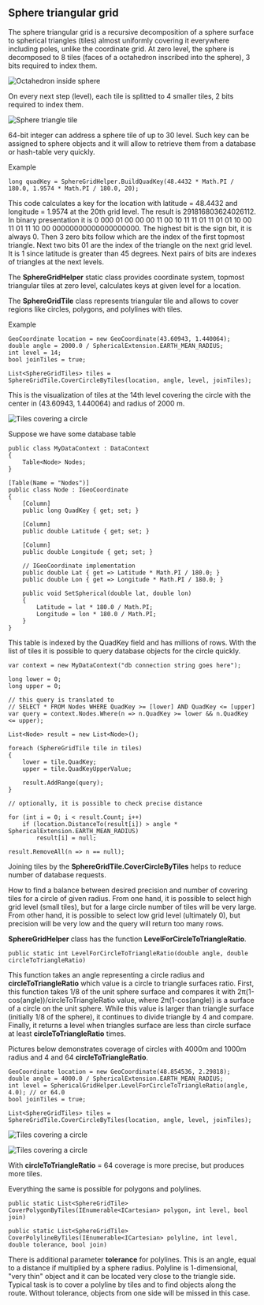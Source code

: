 ## Sphere triangular grid 

The sphere triangular grid is a recursive decomposition of a sphere surface to spherical triangles (tiles) almost uniformly covering it everywhere including poles, unlike the coordinate grid. At zero level, the sphere is decomposed to 8 tiles (faces of a octahedron inscribed into the sphere), 3 bits required to index them. 

![Octahedron inside sphere](http://www.aleprojects.com/upload/images/octahedron-inside-sphere.png)

On every next step (level), each tile is splitted to 4 smaller tiles, 2 bits required to index them. 

![Sphere triangle tile](http://www.aleprojects.com/upload/images/sphere-triangle.png)

64-bit integer can address a sphere tile of up to 30 level. Such key can be assigned to sphere objects and it will allow to retrieve them from a database or hash-table very quickly. 

Example

	long quadKey = SphereGridHelper.BuildQuadKey(48.4432 * Math.PI / 180.0, 1.9574 * Math.PI / 180.0, 20);

This code calculates a key for the location with latitude = 48.4432 and longitude = 1.9574 at the 20th grid level. The result is 291816803624026112. In binary presentation it is 0 000 01 00 00 00 11 00 10 11 11 01 11 01 01 10 00 11 01 11 10 00 00000000000000000000.
The highest bit is the sign bit, it is always 0. Then 3 zero bits follow which are the index of the first topmost triangle. Next two bits 01 are the index of the triangle on the next grid level. It is 1 since latitude is greater than 45 degrees. Next pairs of bits are indexes of triangles at the next levels.

The **SphereGridHelper** static class provides coordinate system, topmost triangular tiles at zero level, calculates keys at given level for a location.

The **SphereGridTile** class represents triangular tile and allows to cover regions like  circles, polygons, and polylines with tiles.

Example

    GeoCoordinate location = new GeoCoordinate(43.60943, 1.440064);
    double angle = 2000.0 / SphericalExtension.EARTH_MEAN_RADIUS;
    int level = 14;
    bool joinTiles = true;
    
    List<SphereGridTiles> tiles = SphereGridTile.CoverCircleByTiles(location, angle, level, joinTiles);

This is the visualization of tiles at the 14th level covering the circle with the center in (43.60943, 1.440064) and radius of 2000 m. 

![Tiles covering a circle](http://www.aleprojects.com/upload/images/tiles-circle.jpg)

Suppose we have some database table
    
    public class MyDataContext : DataContext
    {
        Table<Node> Nodes;
    }
    
    [Table(Name = "Nodes")]
    public class Node : IGeoCoordinate
    {
        [Column]
        public long QuadKey { get; set; }
        
        [Column]
        public double Latitude { get; set; }
        
        [Column]
        public double Longitude { get; set; }
        
        // IGeoCoordinate implementation
        public double Lat { get => Latitude * Math.PI / 180.0; }
        public double Lon { get => Longitude * Math.PI / 180.0; }
        
        public void SetSpherical(double lat, double lon)
        {
            Latitude = lat * 180.0 / Math.PI;
            Longitude = lon * 180.0 / Math.PI;
        }
    }

This table is indexed by the QuadKey field and has millions of rows. With the list of tiles it is possible to query database objects for the circle quickly.

    var context = new MyDataContext("db connection string goes here");
    
    long lower = 0;
    long upper = 0;
    
    // this query is translated to
    // SELECT * FROM Nodes WHERE QuadKey >= [lower] AND QuadKey <= [upper]
    var query = context.Nodes.Where(n => n.QuadKey >= lower && n.QuadKey <= upper);
    
    List<Node> result = new List<Node>();
    
    foreach (SphereGridTile tile in tiles)
    {
        lower = tile.QuadKey;
        upper = tile.QuadKeyUpperValue;
        
        result.AddRange(query);
    }
    
    // optionally, it is possible to check precise distance
    
    for (int i = 0; i < result.Count; i++)
        if (location.DistanceTo(result[i]) > angle * SphericalExtension.EARTH_MEAN_RADIUS)
            result[i] = null;
            
    result.RemoveAll(n => n == null);
    

Joining tiles by the **SphereGridTile.CoverCircleByTiles** helps to reduce number of database requests. 

How to find a balance between desired precision and number of covering tiles for a circle of given radius. From one hand, it is possible to select high grid level (small tiles), but for a large circle number of tiles will be very large. From other hand, it is possible to select low grid level (ultimately 0), but precision will be very low and the query will return too many rows. 

**SphereGridHelper** class has the function **LevelForCircleToTriangleRatio**. 

    public static int LevelForCircleToTriangleRatio(double angle, double circleToTriangleRatio)

This function takes an angle representing a circle radius and **circleToTriangleRatio** which value is a circle to triangle surfaces ratio. First, this function takes 1/8 of the unit sphere surface and compares it with 2π(1-cos(angle))/circleToTriangleRatio value, where 2π(1-cos(angle)) is a surface of a circle on the unit sphere. While this value is larger than triangle surface (initially 1/8 of the sphere), it continues to divide triangle by 4 and compare. Finally, it returns a level when triangles surface are less than circle surface at least **circleToTriangleRatio** times.

Pictures below demonstrates coverage of circles with 4000m and 1000m radius and 4 and 64 **circleToTriangleRatio**.

    GeoCoordinate location = new GeoCoordinate(48.854536, 2.29818);
    double angle = 4000.0 / SphericalExtension.EARTH_MEAN_RADIUS;
    int level = SphericalGridHelper.LevelForCircleToTriangleRatio(angle, 4.0); // or 64.0
    bool joinTiles = true;
    
    List<SphereGridTiles> tiles = SphereGridTile.CoverCircleByTiles(location, angle, level, joinTiles);

![Tiles covering a circle](http://www.aleprojects.com/upload/images/circle-to-triangle-4.jpg)

![Tiles covering a circle](http://www.aleprojects.com/upload/images/circle-to-triangle-64.jpg)

With **circleToTriangleRatio** = 64 coverage is more precise, but produces more tiles.  

Everything the same is possible for polygons and polylines.

    public static List<SphereGridTile> CoverPolygonByTiles(IEnumerable<ICartesian> polygon, int level, bool join)
    
    public static List<SphereGridTile> CoverPolylineByTiles(IEnumerable<ICartesian> polyline, int level, double tolerance, bool join)

There is additional parameter **tolerance** for polylines. This is an angle, equal to a distance if multiplied by a sphere radius. Polyline is 1-dimensional, "very thin" object and it can be located very close to the triangle side. Typical task is to cover a polyline by tiles and to find objects along the route. Without tolerance, objects from one side will be missed in this case.

